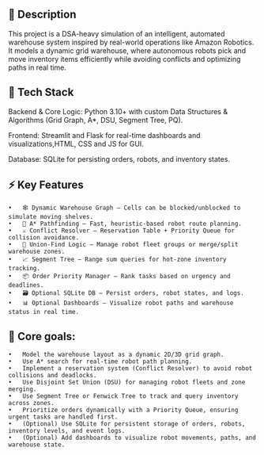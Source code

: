 ## 📝 Description
This project is a DSA-heavy simulation of an intelligent, automated warehouse system inspired by real-world operations like Amazon Robotics.
It models a dynamic grid warehouse, where autonomous robots pick and move inventory items efficiently while avoiding conflicts and optimizing paths in real time.

## 🚀 Tech Stack
Backend & Core Logic: Python 3.10+ with custom Data Structures & Algorithms (Grid Graph, A*, DSU, Segment Tree, PQ).

Frontend: Streamlit and Flask for real-time dashboards and visualizations,HTML, CSS and JS for GUI.

Database: SQLite for persisting orders, robots, and inventory states.

## ⚡ Key Features
	•	🕸️ Dynamic Warehouse Graph — Cells can be blocked/unblocked to simulate moving shelves.
	•	🚦 A* Pathfinding — Fast, heuristic-based robot route planning.
	•	⚔️ Conflict Resolver — Reservation Table + Priority Queue for collision avoidance.
	•	🔗 Union-Find Logic — Manage robot fleet groups or merge/split warehouse zones.
	•	📈 Segment Tree — Range sum queries for hot-zone inventory tracking.
	•	📦 Order Priority Manager — Rank tasks based on urgency and deadlines.
	•	🗃️ Optional SQLite DB — Persist orders, robot states, and logs.
	•	📊 Optional Dashboards — Visualize robot paths and warehouse status in real time.

## 🔑 Core goals:
	•	Model the warehouse layout as a dynamic 2D/3D grid graph.
	•	Use A* search for real-time robot path planning.
	•	Implement a reservation system (Conflict Resolver) to avoid robot collisions and deadlocks.
	•	Use Disjoint Set Union (DSU) for managing robot fleets and zone merging.
	•	Use Segment Tree or Fenwick Tree to track and query inventory across zones.
	•	Prioritize orders dynamically with a Priority Queue, ensuring urgent tasks are handled first.
	•	(Optional) Use SQLite for persistent storage of orders, robots, inventory levels, and event logs.
	•	(Optional) Add dashboards to visualize robot movements, paths, and warehouse state.
 
